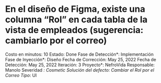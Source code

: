 # En el diseño de Figma, existe una columna “Rol” en cada tabla de la vista de empleados (sugerencia: cambiarlo por el correo)

Costo en minutos: 10
Estado: Done
Fase de Detección*: Implementación
Fase de Inyección*: Diseño
Fecha de Corrección: May 25, 2022
Fecha de Detección: May 25, 2022
Iteración: 3
Proyecto*: NefroVida
Responsable: Manolo
Severidad *: Cosmetic
Solución del defecto: Cambiar el Rol por el Correo
Tipo*: UI